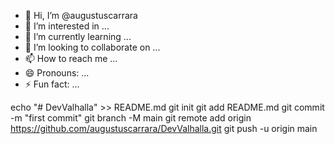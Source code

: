 - 👋 Hi, I’m @augustuscarrara
- 👀 I’m interested in ...
- 🌱 I’m currently learning ...
- 💞️ I’m looking to collaborate on ...
- 📫 How to reach me ...
- 😄 Pronouns: ...
- ⚡ Fun fact: ...

<!---
augustuscarrara/augustuscarrara is a ✨ special ✨ repository because its `README.md` (this file) appears on your GitHub profile.
You can click the Preview link to take a look at your changes.
--->
echo "# DevValhalla" >> README.md
git init
git add README.md
git commit -m "first commit"
git branch -M main
git remote add origin https://github.com/augustuscarrara/DevValhalla.git
git push -u origin main

